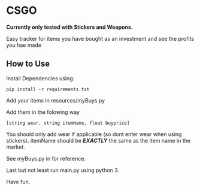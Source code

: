 
# CSGO 


**Currently only tested with Stickers and Weapons.**



Easy tracker for items you have bought as an investment and see the profits you hae made

## How to Use


Install Dependencies using:

    pip install -r requirements.txt

Add your items in resources/myBuys.py

Add them in the folowing way 

    [string wear, string itemName, float buyprice]
You should only add wear if applicable (so dont enter wear when using stickers).
itemName should be ***EXACTLY*** the same as the item name in the market.

See myBuys.py in for reference.

Last but not least run main.py using python 3.

Have fun.